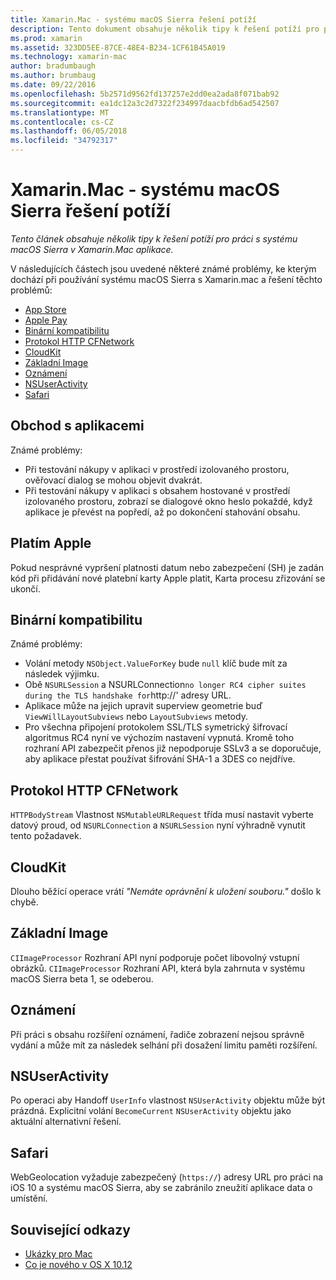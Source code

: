```yaml
---
title: Xamarin.Mac - systému macOS Sierra řešení potíží
description: Tento dokument obsahuje několik tipy k řešení potíží pro práci s systému macOS Sierra v Xamarin.Mac aplikace. Tipy se týkají Mac App Storu, dotykový identifikátor, binární kompatibilitu, CFNetwork, CloudKit a další.
ms.prod: xamarin
ms.assetid: 323DD5EE-87CE-48E4-B234-1CF61B45A019
ms.technology: xamarin-mac
author: bradumbaugh
ms.author: brumbaug
ms.date: 09/22/2016
ms.openlocfilehash: 5b2571d9562fd137257e2dd0ea2ada8f071bab92
ms.sourcegitcommit: ea1dc12a3c2d7322f234997daacbfdb6ad542507
ms.translationtype: MT
ms.contentlocale: cs-CZ
ms.lasthandoff: 06/05/2018
ms.locfileid: "34792317"
---
```

# <a name="xamarinmac---macos-sierra-troubleshooting"></a>Xamarin.Mac - systému macOS Sierra řešení potíží

_Tento článek obsahuje několik tipy k řešení potíží pro práci s systému macOS Sierra v Xamarin.Mac aplikace._

V následujících částech jsou uvedené některé známé problémy, ke kterým dochází při používání systému macOS Sierra s Xamarin.mac a řešení těchto problémů:

- [App Store](#App-Store)
- [Apple Pay](#Apple-Pay)
- [Binární kompatibilitu](#Binary-Compatibility)
- [Protokol HTTP CFNetwork](#CFNetwork-HTTP-Protocol)
- [CloudKit](#CloudKit)
- [Základní Image](#CoreImage)
- [Oznámení](#Notifications)
- [NSUserActivity](#NSUserActivity)
- [Safari](#Safari)

<a name="App-Store" />

## <a name="app-store"></a>Obchod s aplikacemi

Známé problémy:

- Při testování nákupy v aplikaci v prostředí izolovaného prostoru, ověřovací dialog se mohou objevit dvakrát.
- Při testování nákupy v aplikaci s obsahem hostované v prostředí izolovaného prostoru, zobrazí se dialogové okno heslo pokaždé, když aplikace je převést na popředí, až po dokončení stahování obsahu.

<a name="Apple-Pay" />

## <a name="apple-pay"></a>Platím Apple

Pokud nesprávné vypršení platnosti datum nebo zabezpečení (SH) je zadán kód při přidávání nové platební karty Apple platit, Karta procesu zřizování se ukončí.

<a name="Binary-Compatibility" />

## <a name="binary-compatibility"></a>Binární kompatibilitu

Známé problémy:

- Volání metody `NSObject.ValueForKey` bude `null` klíč bude mít za následek výjimku.
- Obě `NSURLSession` a NSURLConnection` no longer RC4 cipher suites during the TLS handshake for `http://' adresy URL.
- Aplikace může na jejich upravit superview geometrie buď `ViewWillLayoutSubviews` nebo `LayoutSubviews` metody.
- Pro všechna připojení protokolem SSL/TLS symetrický šifrovací algoritmus RC4 nyní ve výchozím nastavení vypnutá. Kromě toho rozhraní API zabezpečit přenos již nepodporuje SSLv3 a se doporučuje, aby aplikace přestat používat šifrování SHA-1 a 3DES co nejdříve.

<a name="CFNetwork-HTTP-Protocol" />

## <a name="cfnetwork-http-protocol"></a>Protokol HTTP CFNetwork

`HTTPBodyStream` Vlastnost `NSMutableURLRequest` třída musí nastavit vyberte datový proud, od `NSURLConnection` a `NSURLSession` nyní výhradně vynutit tento požadavek.

<a name="CloudKit" />

## <a name="cloudkit"></a>CloudKit

Dlouho běžící operace vrátí _"Nemáte oprávnění k uložení souboru."_ došlo k chybě.

<a name="CoreImage" />

## <a name="core-image"></a>Základní Image

`CIImageProcessor` Rozhraní API nyní podporuje počet libovolný vstupní obrázků. `CIImageProcessor` Rozhraní API, která byla zahrnuta v systému macOS Sierra beta 1, se odeberou.

<a name="Notifications" />

## <a name="notifications"></a>Oznámení

Při práci s obsahu rozšíření oznámení, řadiče zobrazení nejsou správně vydání a může mít za následek selhání při dosažení limitu paměti rozšíření.

<a name="NSUserActivity" />

## <a name="nsuseractivity"></a>NSUserActivity

Po operaci aby Handoff `UserInfo` vlastnost `NSUserActivity` objektu může být prázdná. Explicitní volání `BecomeCurrent` `NSUserActivity` objektu jako aktuální alternativní řešení.

<a name="Safari" />

## <a name="safari"></a>Safari

WebGeolocation vyžaduje zabezpečený (`https://`) adresy URL pro práci na iOS 10 a systému macOS Sierra, aby se zabránilo zneužití aplikace data o umístění.







## <a name="related-links"></a>Související odkazy

- [Ukázky pro Mac](https://developer.xamarin.com/samples/mac/)
- [Co je nového v OS X 10.12](https://developer.apple.com/library/prerelease/content/releasenotes/MacOSX/WhatsNewInOSX/Articles/OSXv10.html#//apple_ref/doc/uid/TP40017145-SW1)
